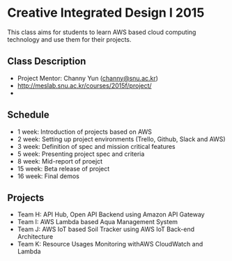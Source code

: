 # Creative Integrated Design I 2015
This class aims for students to learn AWS based cloud computing technology and use them for their projects. 

## Class Description
* Project Mentor: Channy Yun (channy@snu.ac.kr)
* http://meslab.snu.ac.kr/courses/2015f/project/ 
* 
## Schedule 
* 1 week: Introduction of projects based on AWS
* 2 week: Setting up project environments (Trello, Github, Slack and AWS)
* 3 week: Definition of spec and mission critical features
* 5 week: Presenting project spec and criteria
* 8 week: Mid-report of proejct
* 15 week: Beta release of project
* 16 week: Final demos 

## Projects
* Team H: API Hub, Open API Backend using Amazon API Gateway 
* Team I: AWS Lambda based Aqua Management System 
* Team J: AWS IoT based Soil Tracker using AWS IoT Back-end Architecture
* Team K: Resource Usages Monitoring withAWS CloudWatch and Lambda

